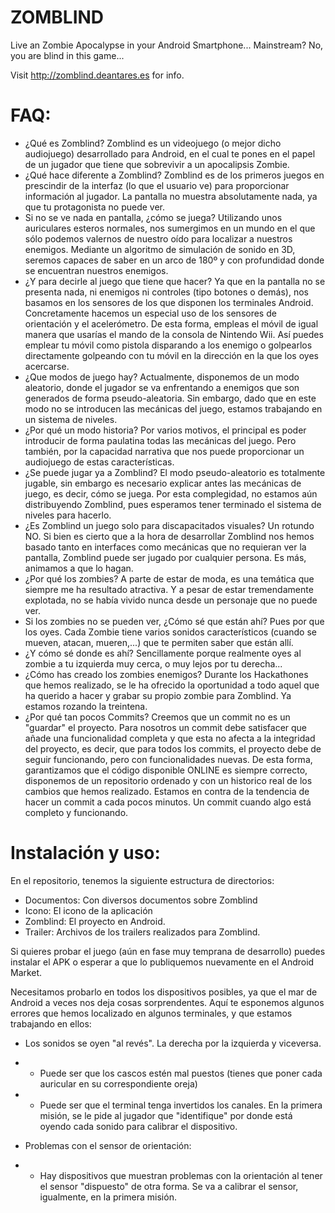 ZOMBLIND
========

Live an Zombie Apocalypse in your Android Smartphone... Mainstream? No, you are blind in this game...

Visit http://zomblind.deantares.es for info.

FAQ:
===
* ¿Qué es Zomblind?
Zomblind es un videojuego (o mejor dicho audiojuego) desarrollado para Android, en el cual te pones en el papel de un jugador que tiene que sobrevivir a un apocalipsis Zombie.
* ¿Qué hace diferente a Zomblind?
Zomblind es de los primeros juegos en prescindir de la interfaz (lo que el usuario ve) para proporcionar información al jugador. La pantalla no muestra absolutamente nada, ya que tu protagonista no puede ver.
* Si no se ve nada en pantalla, ¿cómo se juega?
Utilizando unos auriculares esteros normales, nos sumergimos en un mundo en el que sólo podemos valernos de nuestro oído para localizar a nuestros enemigos. Mediante un algoritmo de simulación de sonido en 3D, seremos capaces de saber en un arco de 180º y con profundidad donde se encuentran nuestros enemigos.
* ¿Y para decirle al juego que tiene que hacer?
Ya que en la pantalla no se presenta nada, ni enemigos ni controles (tipo botones o demás), nos basamos en los sensores de los que disponen los terminales Android. Concretamente hacemos un especial uso de los sensores de orientación y el acelerómetro. De esta forma, empleas el móvil de igual manera que usarías el mando de la consola de Nintendo Wii. Así puedes emplear tu móvil como pistola disparando a los enemigo o golpearlos directamente golpeando con tu móvil en la dirección en la que los oyes acercarse.
* ¿Que modos de juego hay?
Actualmente, disponemos de un modo aleatorio, donde el jugador se va enfrentando a enemigos que son generados de forma pseudo-aleatoria. Sin embargo, dado que en este modo no se introducen las mecánicas del juego, estamos trabajando en un sistema de niveles.
* ¿Por qué un modo historia?
Por varios motivos, el principal es poder introducir de forma paulatina todas las mecánicas del juego. Pero también, por la capacidad narrativa que nos puede proporcionar un audiojuego de estas características.
* ¿Se puede jugar ya a Zomblind?
El modo pseudo-aleatorio es totalmente jugable, sin embargo es necesario explicar antes las mecánicas de juego, es decir, cómo se juega. Por esta complegidad, no estamos aún distribuyendo Zomblind, pues esperamos tener terminado el sistema de niveles para hacerlo.
* ¿Es Zomblind un juego solo para discapacitados visuales?
Un rotundo NO. Si bien es cierto que a la hora de desarrollar Zomblind nos hemos basado tanto en interfaces como mecánicas que no requieran ver la pantalla, Zomblind puede ser jugado por cualquier persona. Es más, animamos a que lo hagan.
* ¿Por qué los zombies?
A parte de estar de moda, es una temática que siempre me ha resultado atractiva. Y a pesar de estar tremendamente explotada, no se había vivido nunca desde un personaje que no puede ver.
* Si los zombies no se pueden ver, ¿Cómo sé que están ahí?
Pues por que los oyes. Cada Zombie tiene varios sonidos característicos (cuando se mueven, atacan, mueren,...) que te permiten saber que están allí.
* ¿Y cómo sé donde es ahí?
Sencillamente porque realmente oyes al zombie a tu izquierda muy cerca, o muy lejos por tu derecha...
* ¿Cómo has creado los zombies enemigos?
Durante los Hackathones que hemos realizado, se le ha ofrecido la oportunidad a todo aquel que ha querido a hacer y grabar su propio zombie para Zomblind. Ya estamos rozando la treintena.
* ¿Por qué tan pocos Commits?
Creemos que un commit no es un "guardar" el proyecto. Para nosotros un commit debe satisfacer que añade una funcionalidad completa y que esta no afecta a la integridad del proyecto, es decir, que para todos los commits, el proyecto debe de seguir funcionando, pero con funcionalidades nuevas. De esta forma, garantizamos que el código disponible ONLINE es siempre correcto, disponemos de un repositorio ordenado y con un historico real de los cambios que hemos realizado. Estamos en contra de la tendencia de hacer un commit a cada pocos minutos. Un commit cuando algo está completo y funcionando.


Instalación y uso:
==================
En el repositorio, tenemos la siguiente estructura de directorios:
* Documentos: Con diversos documentos sobre Zomblind
* Icono: El icono de la aplicación
* Zomblind: El proyecto en Android.
* Trailer: Archivos de los trailers realizados para Zomblind.

Si quieres probar el juego (aún en fase muy temprana de desarrollo) puedes instalar el APK o esperar a que lo publiquemos nuevamente en el Android Market.

Necesitamos probarlo en todos los dispositivos posibles, ya que el mar de Android a veces nos deja cosas sorprendentes. Aquí te esponemos algunos errores que hemos localizado en algunos terminales, y que estamos trabajando en ellos:
* Los sonidos se oyen "al revés". La derecha por la izquierda y viceversa.
* * Puede ser que los cascos estén mal puestos (tienes que poner cada auricular en su correspondiente oreja)
* * Puede ser que el terminal tenga invertidos los canales.
En la primera misión, se le pide al jugador que "identifique" por donde está oyendo cada sonido para calibrar el dispositivo.

* Problemas con el sensor de orientación:
* * Hay dispositivos que muestran problemas con la orientación al tener el sensor "dispuesto" de otra forma.
Se va a calibrar el sensor, igualmente, en la primera misión.
